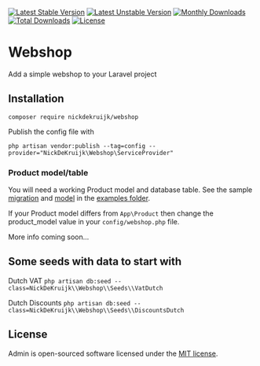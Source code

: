 [![Latest Stable Version](https://poser.pugx.org/nickdekruijk/webshop/v/stable)](https://packagist.org/packages/nickdekruijk/webshop)
[![Latest Unstable Version](https://poser.pugx.org/nickdekruijk/webshop/v/unstable)](https://packagist.org/packages/nickdekruijk/webshop)
[![Monthly Downloads](https://poser.pugx.org/nickdekruijk/webshop/d/monthly)](https://packagist.org/packages/nickdekruijk/webshop)
[![Total Downloads](https://poser.pugx.org/nickdekruijk/webshop/downloads)](https://packagist.org/packages/nickdekruijk/webshop)
[![License](https://poser.pugx.org/nickdekruijk/webshop/license)](https://packagist.org/packages/nickdekruijk/webshop)

# Webshop
Add a simple webshop to your Laravel project

## Installation
`composer require nickdekruijk/webshop`

Publish the config file with

`php artisan vendor:publish --tag=config --provider="NickDeKruijk\Webshop\ServiceProvider"`

### Product model/table
You will need a working Product model and database table. See the sample [migration](https://github.com/nickdekruijk/webshop/blob/master/src/examples/2020_08_19_152120_create_products_table.php) and [model](https://github.com/nickdekruijk/webshop/blob/master/src/examples/Product.php) in the [examples folder](https://github.com/nickdekruijk/webshop/tree/master/src/examples).

If your Product model differs from `App\Product` then change the product_model value in your `config/webshop.php` file.

More info coming soon...

## Some seeds with data to start with
Dutch VAT
`php artisan db:seed --class=NickDeKruijk\\Webshop\\Seeds\\VatDutch`

Dutch Discounts
`php artisan db:seed --class=NickDeKruijk\\Webshop\\Seeds\\DiscountsDutch`

## License
Admin is open-sourced software licensed under the [MIT license](https://opensource.org/licenses/MIT).
